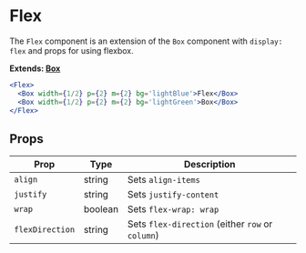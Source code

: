 
# Flex

The `Flex` component is an extension of the `Box` component with `display: flex` and props for using flexbox.

**Extends: [Box](/Box)**

```.jsx
<Flex>
  <Box width={1/2} p={2} m={2} bg='lightBlue'>Flex</Box>
  <Box width={1/2} p={2} m={2} bg='lightGreen'>Box</Box>
</Flex>
```

## Props

Prop | Type | Description
---|---|---
`align` | string | Sets `align-items`
`justify` | string | Sets `justify-content`
`wrap` | boolean | Sets `flex-wrap: wrap`
`flexDirection` | string | Sets `flex-direction` (either `row` or `column`)
